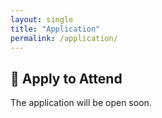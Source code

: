 ```yaml
---
layout: single
title: "Application"
permalink: /application/
---
```


## 📝 Apply to Attend

The application will be open soon.